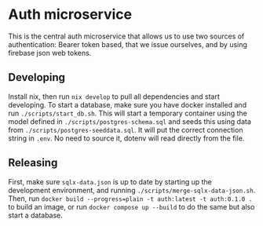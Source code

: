 # Auth microservice

This is the central auth microservice that allows us to use two sources of authentication: Bearer token based, that we issue ourselves, and by using firebase json web tokens.

## Developing

Install nix, then run `nix develop` to pull all dependencies and start developing. To start a database, make sure you have docker installed and run `./scripts/start_db.sh`. This will start a temporary container using the model defined in `./scripts/postgres-schema.sql` and seeds this using data from `./scripts/postgres-seeddata.sql`. It will put the correct connection string in `.env`. No need to source it, dotenv will read directly from the file.

## Releasing

First, make sure `sqlx-data.json` is up to date by starting up the development environment, and running `./scripts/merge-sqlx-data-json.sh`. Then, run `docker build --progress=plain -t auth:latest -t auth:0.1.0 .` to build an image, or run `docker compose up --build` to do the same but also start a database.
